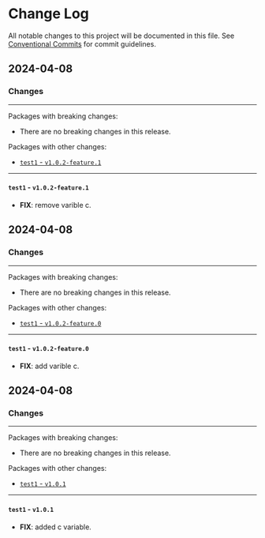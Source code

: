 # Change Log

All notable changes to this project will be documented in this file.
See [Conventional Commits](https://conventionalcommits.org) for commit guidelines.

## 2024-04-08

### Changes

---

Packages with breaking changes:

 - There are no breaking changes in this release.

Packages with other changes:

 - [`test1` - `v1.0.2-feature.1`](#test1---v102-feature1)

---

#### `test1` - `v1.0.2-feature.1`

 - **FIX**: remove varible c.


## 2024-04-08

### Changes

---

Packages with breaking changes:

 - There are no breaking changes in this release.

Packages with other changes:

 - [`test1` - `v1.0.2-feature.0`](#test1---v102-feature0)

---

#### `test1` - `v1.0.2-feature.0`

 - **FIX**: add varible c.


## 2024-04-08

### Changes

---

Packages with breaking changes:

 - There are no breaking changes in this release.

Packages with other changes:

 - [`test1` - `v1.0.1`](#test1---v101)

---

#### `test1` - `v1.0.1`

 - **FIX**: added c variable.

